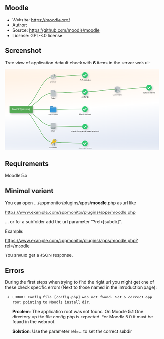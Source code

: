 ## Moodle

* Website: <https://moodle.org/>
* Author:
* Source: <https://github.com/moodle/moodle>
* License:  GPL-3.0 license

## Screenshot

Tree view of application default check with **6** items in the server web ui:

![Moodle](../../../images/apps_moodle.png)

## Requirements

Moodle 5.x

## Minimal variant

You can open .../appmonitor/plugins/apps/**moodle**.php as url like

<https://www.example.com/appmonitor/plugins/apps/moodle.php>

... or for a subfolder add the url parameter "?rel=[subdir]".

Example:

<https://www.example.com/appmonitor/plugins/apps/moodle.php?rel=/moodle>

You should get a JSON response.

## Errors

During the first steps when trying to find the right url you might get one of these check specific errors (Next to those named in the introduction page):

* `ERROR: Config file [config.php] was not found. Set a correct app root pointing to Moodle install dir.`

    **Problem**: The application root was not found. On Moodle **5.1** One directory up the file config.php is expected. For Moodle 5.0 it must be found in the webroot.

    **Solution**: Use the parameter rel=... to set the correct subdir
